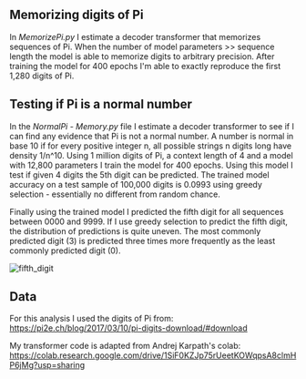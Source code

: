 ## Memorizing digits of Pi
In _MemorizePi.py_ I estimate a decoder transformer that memorizes sequences of Pi. When the number of model parameters >> sequence length the model is able to memorize digits to arbitrary precision. After training the model for 400 epochs I'm able to exactly reproduce the first 1,280 digits of Pi.

## Testing if Pi is a normal number
In the _NormalPi - Memory.py_ file I estimate a decoder transformer to see if I can find any evidence that Pi is not a normal number. A number is normal in base 10 if for every positive integer n, all possible strings n digits long have density 1/n^10. Using 1 million digits of Pi, a context length of 4 and a model with 12,800 parameters I train the model for 400 epochs. Using this model I test if given 4 digits the 5th digit can be predicted. The trained model accuracy on a test sample of 100,000 digits is 0.0993 using greedy selection - essentially no different from random chance.

Finally using the trained model I predicted the fifth digit for all sequences between 0000 and 9999. If I use greedy selection to predict the fifth digit, the distribution of predictions is quite uneven. The most commonly predicted digit (3) is predicted three times more frequently as the least commonly predicted digit (0).

![fifth_digit](https://user-images.githubusercontent.com/9024799/236638205-bc230dbd-42db-49b4-bb01-d853738848e7.png)

## Data
For this analysis I used the digits of Pi from: https://pi2e.ch/blog/2017/03/10/pi-digits-download/#download

My transformer code is adapted from Andrej Karpath's colab: https://colab.research.google.com/drive/1SiF0KZJp75rUeetKOWqpsA8clmHP6jMg?usp=sharing
